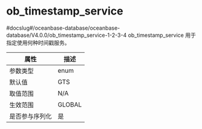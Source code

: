 ob_timestamp_service 
=========================================
#docslug#/oceanbase-database/oceanbase-database/V4.0.0/ob_timestamp_service-1-2-3-4
ob_timestamp_service 用于指定使用何种时间戳服务。


| **属性**  |                                                                     **描述**                                                                      |
|---------|-------------------------------------------------------------------------------------------------------------------------------------------------|
| 参数类型    | enum                                                                                                                                            |
| 默认值     | GTS                                                                                                                                             |
| 取值范围    | N/A    |
| 生效范围    | GLOBAL                                                                                                                                          |
| 是否参与序列化 | 是                                                                                                                                               |


